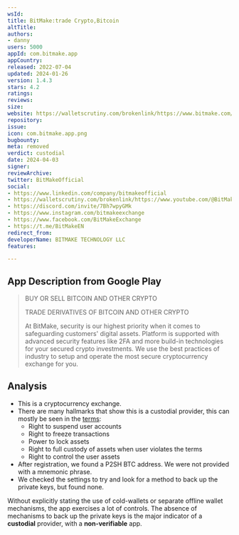```yaml
---
wsId: 
title: BitMake:trade Crypto,Bitcoin
altTitle: 
authors:
- danny
users: 5000
appId: com.bitmake.app
appCountry: 
released: 2022-07-04
updated: 2024-01-26
version: 1.4.3
stars: 4.2
ratings: 
reviews: 
size: 
website: https://walletscrutiny.com/brokenlink/https://www.bitmake.com/
repository: 
issue: 
icon: com.bitmake.app.png
bugbounty: 
meta: removed
verdict: custodial
date: 2024-04-03
signer: 
reviewArchive: 
twitter: BitMakeOfficial
social:
- https://www.linkedin.com/company/bitmakeofficial
- https://walletscrutiny.com/brokenlink/https://www.youtube.com/@BitMakeOfficial
- https://discord.com/invite/7Bh7wpyGMk
- https://www.instagram.com/bitmakeexchange
- https://www.facebook.com/BitMakeExchange
- https://t.me/BitMakeEN
redirect_from: 
developerName: BITMAKE TECHNOLOGY LLC
features: 

---
```


## App Description from Google Play

> BUY OR SELL BITCOIN AND OTHER CRYPTO
>
> TRADE DERIVATIVES OF BITCOIN AND OTHER CRYPTO
>
> At BitMake, security is our highest priority when it comes to safeguarding customers' digital assets. Platform is supported with advanced security features like 2FA and more build-in technologies for your secured crypto investments. We use the best practices of industry to setup and operate the most secure cryptocurrency exchange for you.

## Analysis 

- This is a cryptocurrency exchange.
- There are many hallmarks that show this is a custodial provider, this can mostly be seen in the [terms](https://help.bitmake.com/hc/en-us/articles/4638528296847-Bitmake-Terms-of-Service):
  - Right to suspend user accounts
  - Right to freeze transactions
  - Power to lock assets
  - Right to full custody of assets when user violates the terms
  - Right to control the user assets
- After registration, we found a P2SH BTC address. We were not provided with a mnemonic phrase. 
- We checked the settings to try and look for a method to back up the private keys, but found none.

Without explicitly stating the use of cold-wallets or separate offline wallet mechanisms, the app exercises a lot of controls. The absence of mechanisms to back up the private keys is the major indicator of a **custodial** provider, with a **non-verifiable** app. 


  